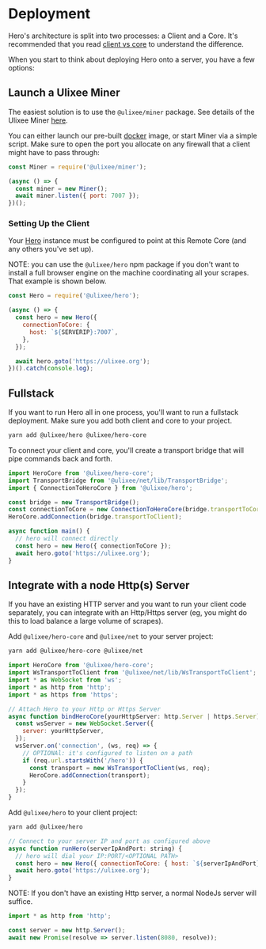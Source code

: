 # Deployment

Hero's architecture is split into two processes: a Client and a Core. It's recommended that you read [client vs core](/docs/hero/advanced-concepts/client-vs-core) to understand the difference.

When you start to think about deploying Hero onto a server, you have a few options:

## Launch a Ulixee Miner

The easiest solution is to use the `@ulixee/miner` package. See details of the Ulixee Miner [here](/docs/miner).

You can either launch our pre-built [docker](https://github.com/ulixee/ulixee/tree/main/miner/tools/docker) image, or start Miner via a simple script. Make sure to open the port you allocate on any firewall that a client might have to pass through:

```javascript
const Miner = require('@ulixee/miner');

(async () => {
  const miner = new Miner();
  await miner.listen({ port: 7007 });
})();
```

### Setting Up the Client

Your [Hero](/docs/hero/basic-client/hero) instance must be configured to point at this Remote Core (and any others you've set up).

NOTE: you can use the `@ulixee/hero` npm package if you don't want to install a full browser engine on the machine coordinating all your scrapes. That example is shown below.

```javascript
const Hero = require('@ulixee/hero');

(async () => {
  const hero = new Hero({
    connectionToCore: {
      host: `${SERVERIP}:7007`,
    },
  });

  await hero.goto('https://ulixee.org');
})().catch(console.log);
```

## Fullstack

If you want to run Hero all in one process, you'll want to run a fullstack deployment. Make sure you add both client and core to your project.

```bash
yarn add @ulixee/hero @ulixee/hero-core
```

To connect your client and core, you'll create a transport bridge that will pipe commands back and forth.

```javascript
import HeroCore from '@ulixee/hero-core';
import TransportBridge from '@ulixee/net/lib/TransportBridge';
import { ConnectionToHeroCore } from '@ulixee/hero';

const bridge = new TransportBridge();
const connectionToCore = new ConnectionToHeroCore(bridge.transportToCore);
HeroCore.addConnection(bridge.transportToClient);

async function main() {
  // hero will connect directly
  const hero = new Hero({ connectionToCore });
  await hero.goto('https://ulixee.org');
}
```

## Integrate with a node Http(s) Server

If you have an existing HTTP server and you want to run your client code separately, you can integrate with an Http/Https server (eg, you might do this to load balance a large volume of scrapes).

Add `@ulixee/hero-core` and `@ulixee/net` to your server project:

```bash
yarn add @ulixee/hero-core @ulixee/net
```

```js
import HeroCore from '@ulixee/hero-core';
import WsTransportToClient from '@ulixee/net/lib/WsTransportToClient';
import * as WebSocket from 'ws';
import * as http from 'http';
import * as https from 'https';

// Attach Hero to your Http or Https Server
async function bindHeroCore(yourHttpServer: http.Server | https.Server) {
  const wsServer = new WebSocket.Server({
    server: yourHttpServer,
  });
  wsServer.on('connection', (ws, req) => {
    // OPTIONAl: it's configured to listen on a path
    if (req.url.startsWith('/hero')) {
      const transport = new WsTransportToClient(ws, req);
      HeroCore.addConnection(transport);
    }
  });
}
```

Add `@ulixee/hero` to your client project:

```bash
yarn add @ulixee/hero
```

```js
// Connect to your server IP and port as configured above
async function runHero(serverIpAndPort: string) {
  // hero will dial your IP:PORT/<OPTIONAL PATH>
  const hero = new Hero({ connectionToCore: { host: `${serverIpAndPort}/hero` } });
  await hero.goto('https://ulixee.org');
}
```

NOTE: If you don't have an existing Http server, a normal NodeJs server will suffice.

```js
import * as http from 'http';

const server = new http.Server();
await new Promise(resolve => server.listen(8080, resolve));
```
